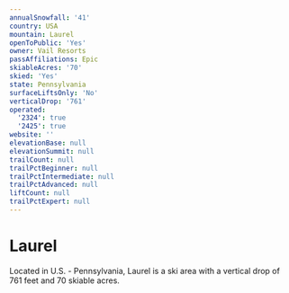 ```yaml
---
annualSnowfall: '41'
country: USA
mountain: Laurel
openToPublic: 'Yes'
owner: Vail Resorts
passAffiliations: Epic
skiableAcres: '70'
skied: 'Yes'
state: Pennsylvania
surfaceLiftsOnly: 'No'
verticalDrop: '761'
operated:
  '2324': true
  '2425': true
website: ''
elevationBase: null
elevationSummit: null
trailCount: null
trailPctBeginner: null
trailPctIntermediate: null
trailPctAdvanced: null
liftCount: null
trailPctExpert: null
---
```



# Laurel

Located in U.S. - Pennsylvania, Laurel is a ski area with a vertical drop of 761 feet and 70 skiable acres.
